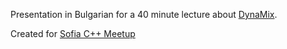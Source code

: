 Presentation in Bulgarian for a 40 minute lecture about [DynaMix](http://ibob.github.io/dynamix/).

Created for [Sofia C++ Meetup](https://www.facebook.com/groups/511888638994466/)
